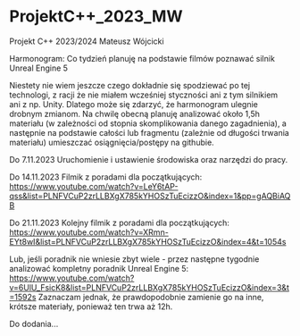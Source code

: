 # ProjektC++_2023_MW
Projekt C++ 2023/2024 Mateusz Wójcicki


Harmonogram:
Co tydzień planuję na podstawie filmów poznawać silnik Unreal Engine 5

Niestety nie wiem jeszcze czego dokładnie się spodziewać po tej technologi, z racji że nie miałem wcześniej styczności ani z tym silnikiem ani z np. Unity. Dlatego może się zdarzyć, że harmonogram ulegnie drobnym zmianom.
Na chwilę obecną planuję analizować około 1,5h materiału (w zależności od stopnia skomplikowania danego zagadnienia), a następnie na podstawie całości lub fragmentu (zależnie od długości trwania materiału) umieszczać osiągnięcia/postępy na githubie.

Do 7.11.2023
Uruchomienie i ustawienie środowiska oraz narzędzi do pracy.


Do 14.11.2023
Filmik z poradami dla początkujących: https://www.youtube.com/watch?v=LeY6tAP-qss&list=PLNFVCuP2zrLLBXgX785kYHOSzTuEcizzO&index=1&pp=gAQBiAQB


Do 21.11.2023
Kolejny filmik z poradami dla początkujących: https://www.youtube.com/watch?v=XRmn-EYt8wI&list=PLNFVCuP2zrLLBXgX785kYHOSzTuEcizzO&index=4&t=1054s

Lub, jeśli poradnik nie wniesie zbyt wiele - przez następne tygodnie analizować kompletny poradnik Unreal Engine 5: 
https://www.youtube.com/watch?v=6UlU_FsicK8&list=PLNFVCuP2zrLLBXgX785kYHOSzTuEcizzO&index=3&t=1592s
Zaznaczam jednak, że prawdopodobnie zamienie go na inne, krótsze materiały, ponieważ ten trwa aż 12h.

Do dodania...
